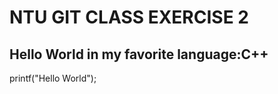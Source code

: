 # NTU GIT CLASS EXERCISE 2

Hello World in my favorite language:**C++**
----
printf("Hello World");

